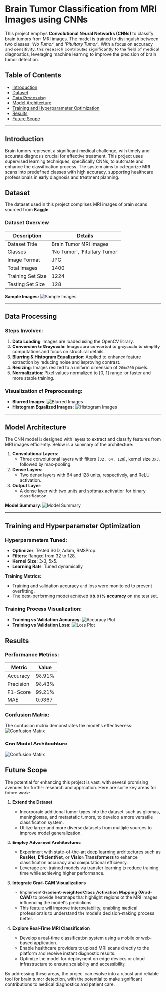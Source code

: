 # Brain Tumor Classification from MRI Images using CNNs

This project employs **Convolutional Neural Networks (CNNs)** to classify brain tumors from MRI images. The model is trained to distinguish between two classes: *'No Tumor'* and *'Pituitary Tumor'*. With a focus on accuracy and sensitivity, this research contributes significantly to the field of medical diagnostics, leveraging machine learning to improve the precision of brain tumor detection.

## Table of Contents

- [Introduction](#introduction)
- [Dataset](#dataset)
- [Data Processing](#data-processing)
- [Model Architecture](#model-architecture)
- [Training and Hyperparameter Optimization](#training-and-hyperparameter-optimization)
- [Results](#results)
- [Future Scope](#future-scope)

---

## Introduction

Brain tumors represent a significant medical challenge, with timely and accurate diagnosis crucial for effective treatment. This project uses supervised learning techniques, specifically CNNs, to automate and enhance the classification process. The system aims to categorize MRI scans into predefined classes with high accuracy, supporting healthcare professionals in early diagnosis and treatment planning.

## Dataset

The dataset used in this project comprises MRI images of brain scans sourced from **Kaggle**. 

### Dataset Overview
| **Description**       | **Details**           |
|------------------------|-----------------------|
| Dataset Title          | Brain Tumor MRI Images |
| Classes                | 'No Tumor', 'Pituitary Tumor' |
| Image Format           | JPG                  |
| Total Images           | 1400                 |
| Training Set Size      | 1224                 |
| Testing Set Size       | 128                  |

**Sample Images:**
![Sample Images](results/sample_images.jpg)

---

## Data Processing

### Steps Involved:
1. **Data Loading**: Images are loaded using the OpenCV library.
2. **Conversion to Grayscale**: Images are converted to grayscale to simplify computations and focus on structural details.
3. **Blurring & Histogram Equalization**: Applied to enhance feature extraction by reducing noise and improving contrast.
4. **Resizing**: Images resized to a uniform dimension of `200x200` pixels.
5. **Normalization**: Pixel values normalized to [0, 1] range for faster and more stable training.

### Visualization of Preprocessing:
- **Blurred Images**:
  ![Blurred Images](results/blurred_images.jpg)
- **Histogram Equalized Images**:
  ![Histogram Images](results/histogram_images.jpg)

---

## Model Architecture

The CNN model is designed with layers to extract and classify features from MRI images efficiently. Below is a summary of the architecture:

1. **Convolutional Layers**:
   - Three convolutional layers with filters `[32, 64, 128]`, kernel size `3x3`, followed by max-pooling.
2. **Dense Layers**:
   - Two dense layers with 64 and 128 units, respectively, and ReLU activation.
3. **Output Layer**:
   - A dense layer with two units and softmax activation for binary classification.

**Model Summary**:
![Model Summary](results/model_summary.jpg)

---

## Training and Hyperparameter Optimization

### Hyperparameters Tuned:
- **Optimizer**: Tested SGD, Adam, RMSProp.
- **Filters**: Ranged from 32 to 128.
- **Kernel Size**: 3x3, 5x5.
- **Learning Rate**: Tuned dynamically.

**Training Metrics:**
- Training and validation accuracy and loss were monitored to prevent overfitting.
- The best-performing model achieved **98.91% accuracy** on the test set.

### Training Process Visualization:
- **Training vs Validation Accuracy**:
  ![Accuracy Plot](results/training_validation_accuracy.jpg)
- **Training vs Validation Loss**:
  ![Loss Plot](results/training_validation_loss.jpg)

## Results

### Performance Metrics:
| **Metric**       | **Value** |
|-------------------|-----------|
| Accuracy          | 98.91%   |
| Precision         | 98.43%   |
| F1-Score          | 99.21%   |
| MAE               | 0.0367   |

### Confusion Matrix:
The confusion matrix demonstrates the model's effectiveness:
![Confusion Matrix](results/confusion_matrix.jpg)


### Cnn Model Architechture

![Confusion Matrix](results/system_architechture.png)


## Future Scope

The potential for enhancing this project is vast, with several promising avenues for further research and application. Here are some key areas for future work:

1. **Extend the Dataset**  
   - Incorporate additional tumor types into the dataset, such as gliomas, meningiomas, and metastatic tumors, to develop a more versatile classification system.
   - Utilize larger and more diverse datasets from multiple sources to improve model generalization.

2. **Employ Advanced Architectures**  
   - Experiment with state-of-the-art deep learning architectures such as **ResNet**, **EfficientNet**, or **Vision Transformers** to enhance classification accuracy and computational efficiency.
   - Leverage pre-trained models via transfer learning to reduce training time while achieving higher performance.

3. **Integrate Grad-CAM Visualizations**  
   - Implement **Gradient-weighted Class Activation Mapping (Grad-CAM)** to provide heatmaps that highlight regions of the MRI images influencing the model's predictions.  
   - This feature will improve interpretability, enabling medical professionals to understand the model’s decision-making process better.

4. **Explore Real-Time MRI Classification**  
   - Develop a real-time classification system using a mobile or web-based application.  
   - Enable healthcare providers to upload MRI scans directly to the platform and receive instant diagnostic results.  
   - Optimize the model for deployment on edge devices or cloud infrastructure to ensure scalability and accessibility.

By addressing these areas, the project can evolve into a robust and reliable tool for brain tumor detection, with the potential to make significant contributions to medical diagnostics and patient care.


  
